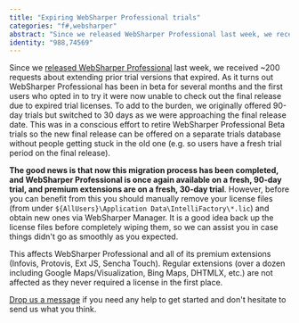 ```yaml
---
title: "Expiring WebSharper Professional trials"
categories: "f#,websharper"
abstract: "Since we released WebSharper Professional last week, we received ~200 requests about extending prior trial versions that expired.  As it turns out WebSharper Professional has been in beta for several months and the first users who opted in to try it were now unable to check out the final release due to expired trial licenses. [...]"
identity: "988,74569"
---
```

Since we [released WebSharper Professional](/user/granicz/20110506-announcing-websharper-professional-2-2.md) last week, we received ~200 requests about extending prior trial versions that expired. As it turns out WebSharper Professional has been in beta for several months and the first users who opted in to try it were now unable to check out the final release due to expired trial licenses. To add to the burden, we originally offered 90-day trials but switched to 30 days as we were approaching the final release date. This was in a conscious effort to retire WebSharper Professional Beta trials so the new final release can be offered on a separate trials database without people getting stuck in the old one (e.g. so users have a fresh trial period on the final release).

**The good news is that now this migration process has been completed, and WebSharper Professional is once again available on a fresh, 90-day trial, and premium extensions are on a fresh, 30-day trial**. However, before you can benefit from this you should manually remove your license files (from under `${AllUsers}\Application Data\IntelliFactory\*.lic`) and obtain new ones via WebSharper Manager. It is a good idea back up the license files before completely wiping them, so we can assist you in case things didn't go as smoothly as you expected.

This affects WebSharper Professional and all of its premium extensions (Infovis, Protovis, Ext JS, Sencha Touch). Regular extensions (over a dozen including Google Maps/Visualization, Bing Maps, DHTMLX, etc.) are not affected as they never required a license in the first place.

[Drop us a message](https://www.websharper.com/contact) if you need any help to get started and don't hesitate to send us what you think.
